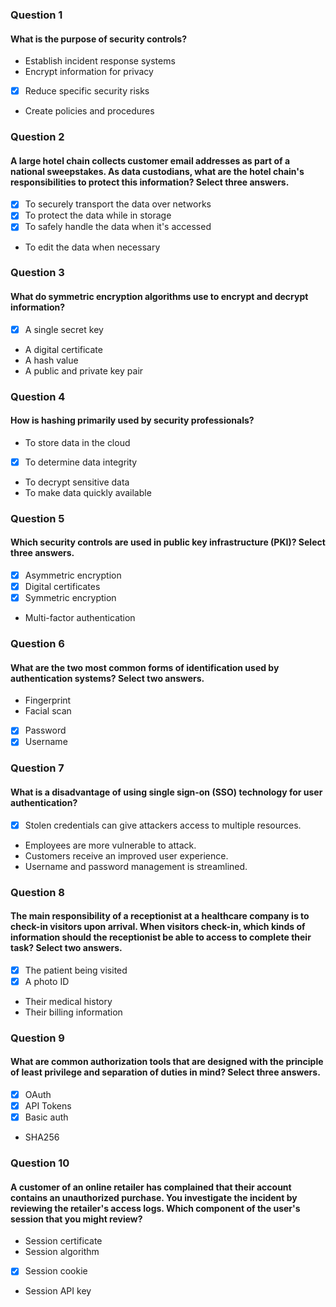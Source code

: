 ### Question 1
#### What is the purpose of security controls?

* Establish incident response systems
* Encrypt information for privacy
* [x] Reduce specific security risks
* Create policies and procedures

### Question 2
#### A large hotel chain collects customer email addresses as part of a national sweepstakes. As data custodians, what are the hotel chain's responsibilities to protect this information? Select three answers.

* [x] To securely transport the data over networks
* [x] To protect the data while in storage
* [x] To safely handle the data when it's accessed
* To edit the data when necessary

### Question 3
#### What do symmetric encryption algorithms use to encrypt and decrypt information?

* [x] A single secret key
* A digital certificate
* A hash value
* A public and private key pair

### Question 4
#### How is hashing primarily used by security professionals?

* To store data in the cloud
* [x] To determine data integrity
* To decrypt sensitive data
* To make data quickly available

### Question 5
#### Which security controls are used in public key infrastructure (PKI)? Select three answers.

* [x] Asymmetric encryption
* [x] Digital certificates
* [x] Symmetric encryption
* Multi-factor authentication

### Question 6
#### What are the two most common forms of identification used by authentication systems? Select two answers.

* Fingerprint
* Facial scan
* [x] Password
* [x] Username

### Question 7
#### What is a disadvantage of using single sign-on (SSO) technology for user authentication?

* [x] Stolen credentials can give attackers access to multiple resources.
* Employees are more vulnerable to attack.
* Customers receive an improved user experience.
* Username and password management is streamlined.

### Question 8
#### The main responsibility of a receptionist at a healthcare company is to check-in visitors upon arrival. When visitors check-in, which kinds of information should the receptionist be able to access to complete their task? Select two answers.

* [x] The patient being visited
* [x] A photo ID
* Their medical history
* Their billing information

### Question 9
#### What are common authorization tools that are designed with the principle of least privilege and separation of duties in mind? Select three answers.

* [x] OAuth
* [x] API Tokens
* [x] Basic auth
* SHA256

### Question 10
#### A customer of an online retailer has complained that their account contains an unauthorized purchase. You investigate the incident by reviewing the retailer's access logs. Which component of the user's session that you might review?

* Session certificate
* Session algorithm
* [x] Session cookie
* Session API key